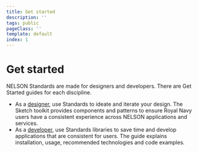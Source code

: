 ```yaml
---
title: Get started
description: ''
tags: public
pageClass: ''
template: default
index: 1
---
```


# Get started
NELSON Standards are made for designers and developers. There are Get Started guides for each discipline.

* As a [designer](/get-started/design), use Standards to ideate and iterate your design. The Sketch toolkit provides components and patterns to ensure Royal Navy users have a consistent experience across NELSON applications and services.
* As a [developer](/get-started/develop), use Standards libraries to save time and develop applications that are consistent for users. The guide explains installation, usage, recommended technologies and code examples.
